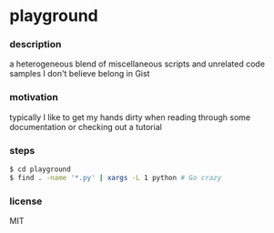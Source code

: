# playground

### description
a heterogeneous blend of miscellaneous scripts and unrelated code samples I don't believe belong in Gist 

### motivation
typically I like to get my hands dirty when reading through some documentation or checking out a tutorial

### steps
```sh
$ cd playground
$ find . -name '*.py' | xargs -L 1 python # Go crazy
```

### license
MIT
